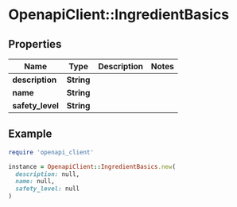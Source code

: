 # OpenapiClient::IngredientBasics

## Properties

| Name | Type | Description | Notes |
| ---- | ---- | ----------- | ----- |
| **description** | **String** |  |  |
| **name** | **String** |  |  |
| **safety_level** | **String** |  |  |

## Example

```ruby
require 'openapi_client'

instance = OpenapiClient::IngredientBasics.new(
  description: null,
  name: null,
  safety_level: null
)
```

